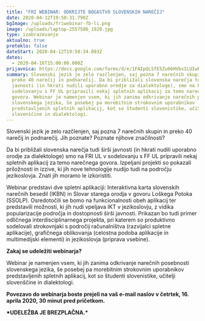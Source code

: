 ```yaml
---
title: "FRI WEBINAR: ODKRIJTE BOGASTVO SLOVENSKIH NAREČIJ"
date: 2020-04-12T19:50:31.790Z
bgImage: /uploads/friwebinar-fb-li.png
image: /uploads/laptop-2557586_1920.jpg
type: izobrazevanje
aktualno: true
preteklo: false
dateStart: 2020-04-12T19:50:34.093Z
dates:
  - 2020-04-16T15:00:00.000Z
prijavnica: https://docs.google.com/forms/d/e/1FAIpQLSfE5Zu66HVbsILUIwPI6NMpn3Tn6lqAi-_bbbNXZ38JVNTLUg/viewform?usp=sf_link
summary: Slovenski jezik je zelo razčlenjen, saj pozna 7 narečnih skupin in
  preko 40 narečij in podnarečij. Da bi približali slovenska narečja tudi širši
  javnosti (in hkrati nudili uporabno orodje za dialektologe), smo na FRI UL v
  sodelovanju s FF UL pripravili nekaj spletnih aplikacij za temo narečnega
  govora. Webinar je namenjen vsem, ki jih zanima odkrivanje narečnih posebnosti
  slovenskega jezika, še posebej pa morebitnim strokovnim uporabnikov
  predstavljenih spletnih aplikacij, kot so študenti slovenistike, učitelji
  slovenščine in dialektologi.
---
```

Slovenski jezik je zelo razčlenjen, saj pozna 7 narečnih skupin in preko 40 narečij in podnarečij. Jih poznate? Poznate njihove značilnosti?

Da bi približali slovenska narečja tudi širši javnosti (in hkrati nudili uporabno orodje za dialektologe) smo na FRI UL v sodelovanju s FF UL pripravili nekaj spletnih aplikacij za temo narečnega govora. Izpeljani projekti so pokazali priložnosti in izzive, ki jih nove tehnologije nudijo tudi na področju jezikoslovja. Znati jih moramo le izkoristiti.

Webinar predstavi dve spletni aplikaciji: Interaktivna karta slovenskih narečnih besedil (IKBN) in Slovar starega orodja v govoru Loškega Potoka (SSOLP). Osredotočili se bomo na funkcionalnosti obeh aplikacij ter predstavili možnosti, ki jih nudi vpeljava IKT v jezikoslovju, z vidika popularizacije področja in dostopnosti širši javnosti. Prikazan bo tudi primer odličnega interdisciplinarnega projekta, pri katerem so produktivno sodelovali strokovnjaki s področij računalništva (razvijalci spletne aplikacije), grafičnega oblikovanja (celostna podoba aplikacije in multimedijski elementi) in jezikoslovja (priprava vsebine).

**Zakaj se udeležiti webinarja?**

Webinar je namenjen vsem, ki jih zanima odkrivanje narečnih posebnosti slovenskega jezika, še posebej pa morebitnim strokovnim uporabnikov predstavljenih spletnih aplikacij, kot so študenti slovenistike, učitelji slovenščine in dialektologi.

**Povezavo do webinarja boste prejeli na vaš e-mail naslov v četrtek, 16. aprila 2020, 30 minut pred pričetkom.**

**\*UDELEŽBA JE BREZPLAČNA.\***